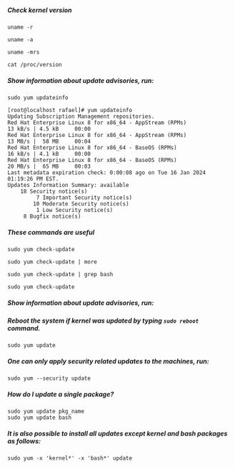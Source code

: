 ##### Check kernel version

```
uname -r

uname -a

uname -mrs

cat /proc/version
```


##### Show information about update advisories, run:

```
sudo yum updateinfo

[root@localhost rafael]# yum updateinfo
Updating Subscription Management repositories.
Red Hat Enterprise Linux 8 for x86_64 - AppStream (RPMs)                             13 kB/s | 4.5 kB     00:00
Red Hat Enterprise Linux 8 for x86_64 - AppStream (RPMs)                             13 MB/s |  58 MB     00:04
Red Hat Enterprise Linux 8 for x86_64 - BaseOS (RPMs)                                16 kB/s | 4.1 kB     00:00
Red Hat Enterprise Linux 8 for x86_64 - BaseOS (RPMs)                                20 MB/s |  65 MB     00:03
Last metadata expiration check: 0:00:08 ago on Tue 16 Jan 2024 01:19:26 PM EST.
Updates Information Summary: available
    18 Security notice(s)
         7 Important Security notice(s)
        10 Moderate Security notice(s)
         1 Low Security notice(s)
     8 Bugfix notice(s)
```


##### These commands are useful

```
sudo yum check-update

sudo yum check-update | more

sudo yum check-update | grep bash

sudo yum check-update
```


##### Show information about update advisories, run:

##### Reboot the system if kernel was updated by typing ```sudo reboot ``` command.

```
sudo yum update

```

##### One can only apply security related updates to the machines, run:

```
sudo yum --security update
```

##### How do I update a single package?
```
sudo yum update pkg_name
sudo yum update bash

```

##### It is also possible to install all updates except kernel and bash packages as follows:

```
sudo yum -x 'kernel*' -x 'bash*' update
```


